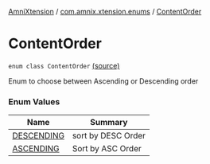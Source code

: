 [AmniXtension](../../index.md) / [com.amnix.xtension.enums](../index.md) / [ContentOrder](./index.md)

# ContentOrder

`enum class ContentOrder` [(source)](https://github.com/AmniX/AmniXTension/tree/master/AmniXtension/src/main/java/com/amnix/xtension/enums/ContentOrder.kt#L19)

Enum to choose between Ascending or Descending order

### Enum Values

| Name | Summary |
|---|---|
| [DESCENDING](-d-e-s-c-e-n-d-i-n-g.md) | sort by DESC Order |
| [ASCENDING](-a-s-c-e-n-d-i-n-g.md) | Sort by ASC Order |
